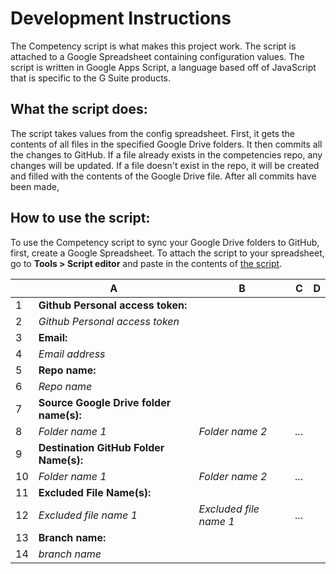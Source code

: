 # Development Instructions
The Competency script is what makes this project work. The script is attached to a Google Spreadsheet containing configuration values. The script is written in Google Apps Script, a language based off of JavaScript that is specific to the G Suite products.

## What the script does:
The script takes values from the config spreadsheet. First, it gets the contents of all files in the specified Google Drive folders. It then commits all the changes to GitHub. If a file already exists in the competencies repo, any changes will be updated. If a file doesn't exist in the repo, it will be created and filled with the contents of the Google Drive file. After all commits have been made, 

## How to use the script:
To use the Competency script to sync your Google Drive folders to GitHub, first, create a Google Spreadsheet. To attach the script to your spreadsheet, go to <b>Tools > Script editor</b> and paste in the contents of [the script](https://raw.githubusercontent.com/sendwithus/competencies/master/competencySyncScript.gs).

|    | A                                   | B                      | C     | D |
|----|-------------------------------------|------------------------|-------|---|
| 1  | <b>Github Personal access token:</b>       |                        |
| 2  | *Github Personal access token*      |                        |
| 3  | <b>Email:</b>                              |                        |
| 4  | *Email address*                     |                        |
| 5  | <b>Repo name:</b>                          |                        |
| 6  | *Repo name*                         |                        |
| 7  | <b>Source Google Drive folder name(s):</b> |                        |
| 8  | *Folder name 1*                     | *Folder name 2*        | *...* |   |
| 9  | <b>Destination GitHub Folder Name(s):</b>  |                        |
| 10 | *Folder name 1*                     | *Folder name 2*        | *...* |   |
| 11 | <b>Excluded File Name(s):</b>              |                        |
| 12 | *Excluded file name 1*              | *Excluded file name 1* | *...* |   |
| 13 | <b>Branch name:</b>                        |                        |
| 14 | *branch name*                       |                        |       |   |
